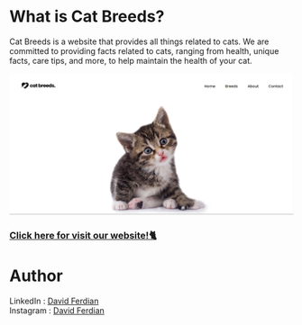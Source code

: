 # What is Cat Breeds?
Cat Breeds is a website that provides all things related to cats. We are committed to providing facts related to cats, ranging from health, unique facts, care tips, and more, to help maintain the health of your cat.

[![mainPage](./images/mainPageWebsite.png)](https://module-1-davidfrdian.vercel.app/)

### [Click here for visit our website!🐈](https://module-1-davidfrdian.vercel.app/)

# Author
LinkedIn : [David Ferdian](https://www.linkedin.com/in/davidferdian)<br>
Instagram : [David Ferdian](https://www.instagram.com/david_f.h/)